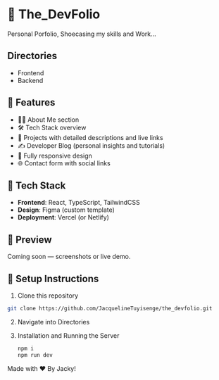 # 💼 The_DevFolio

Personal Porfolio, Shoecasing my skills and Work...

## Directories

- Frontend
- Backend

## 🚀 Features

- 👩‍💻 About Me section
- 🛠️ Tech Stack overview
- 📂 Projects with detailed descriptions and live links
- ✍️ Developer Blog (personal insights and tutorials)
- 📱 Fully responsive design
- 🌐 Contact form with social links

## 🧰 Tech Stack

- **Frontend**: React, TypeScript, TailwindCSS
- **Design**: Figma (custom template)
- **Deployment**: Vercel (or Netlify)

## 📸 Preview

Coming soon — screenshots or live demo.


## 🔧 Setup Instructions

1. Clone this repository

```bash
git clone https://github.com/JacquelineTuyisenge/the_devfolio.git
```
2. Navigate into Directories

3. Installation and Running the Server
   ```bash
   npm i
   npm run dev
   ```

Made with  ❤️  By Jacky!
